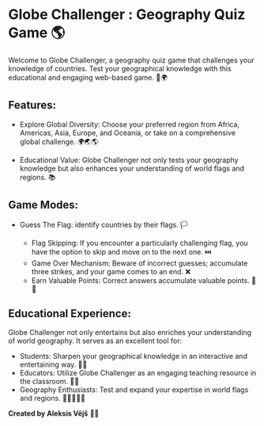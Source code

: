 # Globe Challenger : Geography Quiz Game 🌎

Welcome to Globe Challenger, a geography quiz game that challenges your knowledge of countries. Test your geographical knowledge with this educational and engaging web-based game. 🧠🌍

## Features:

- Explore Global Diversity: Choose your preferred region from Africa, Americas, Asia, Europe, and Oceania, or take on a comprehensive global challenge. 🌍🌏🌎

- Educational Value: Globe Challenger not only tests your geography knowledge but also enhances your understanding of world flags and regions. 📚
  
## Game Modes:
- Guess The Flag: identify countries by their flags. 🏳️
  
  - Flag Skipping: If you encounter a particularly challenging flag, you have the option to skip and move on to the next one. ⏭️
  - Game Over Mechanism: Beware of incorrect guesses; accumulate three strikes, and your game comes to an end. ❌
  - Earn Valuable Points: Correct answers accumulate valuable points. 🎯💯

## Educational Experience:
Globe Challenger not only entertains but also enriches your understanding of world geography. It serves as an excellent tool for:

- Students: Sharpen your geographical knowledge in an interactive and entertaining way. 👨‍🎓
- Educators: Utilize Globe Challenger as an engaging teaching resource in the classroom. 👩‍🏫
- Geography Enthusiasts: Test and expand your expertise in world flags and regions. 👩🏻‍🤝‍🧑🏻

**Created by Aleksis Vējš** 👨‍💻


